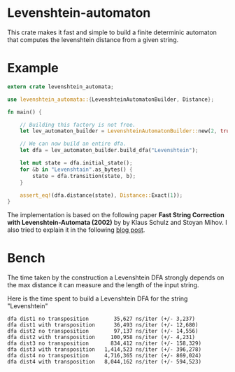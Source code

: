# Levenshtein-automaton

This crate makes it fast and simple to build a finite determinic automaton that computes
the levenshtein distance from a given string.

# Example

```rust
extern crate levenshtein_automata;

use levenshtein_automata::{LevenshteinAutomatonBuilder, Distance};

fn main() {

    // Building this factory is not free.
    let lev_automaton_builder = LevenshteinAutomatonBuilder::new(2, true);

    // We can now build an entire dfa.
    let dfa = lev_automaton_builder.build_dfa("Levenshtein");

    let mut state = dfa.initial_state();
    for &b in "Levenshtain".as_bytes() {
        state = dfa.transition(state, b);
    }

    assert_eq!(dfa.distance(state), Distance::Exact(1));
}
```

The implementation is based on the following paper
**Fast String Correction with Levenshtein-Automata (2002)** by by Klaus Schulz and Stoyan Mihov.
I also tried to explain it in the following [blog post](https://fulmicoton.com/posts/levenshtein/).


# Bench


The time taken by the construction a Levenshtein DFA
strongly depends on the max distance it can measure and the length of the input string.

Here is the time spent to build a Levenshtein DFA for the string "Levenshtein"


```ignore
dfa dist1 no transposition        35,627 ns/iter (+/- 3,237)
dfa dist1 with transposition      36,493 ns/iter (+/- 12,680)
dfa dist2 no transposition        97,137 ns/iter (+/- 14,556)
dfa dist2 with transposition     100,958 ns/iter (+/- 4,231)
dfa dist3 no transposition       834,412 ns/iter (+/- 158,329)
dfa dist3 with transposition   1,414,523 ns/iter (+/- 396,278)
dfa dist4 no transposition     4,716,365 ns/iter (+/- 869,024)
dfa dist4 with transposition   8,044,162 ns/iter (+/- 594,523)
```
